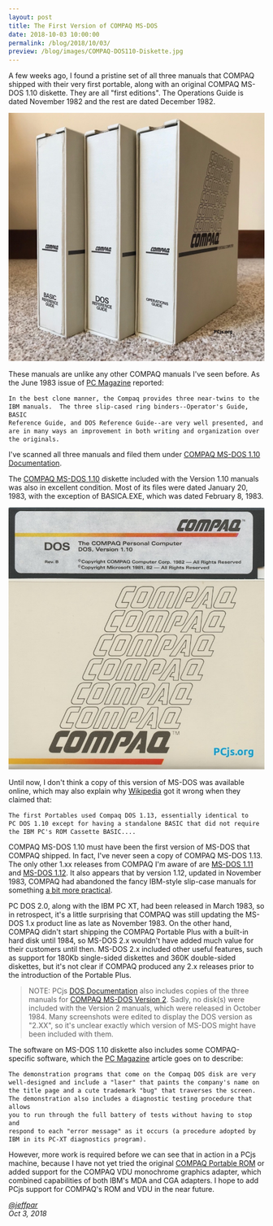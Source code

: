 ```yaml
---
layout: post
title: The First Version of COMPAQ MS-DOS
date: 2018-10-03 10:00:00
permalink: /blog/2018/10/03/
preview: /blog/images/COMPAQ-DOS110-Diskette.jpg
---
```


A few weeks ago, I found a pristine set of all three manuals that COMPAQ shipped with their very first portable,
along with an original COMPAQ MS-DOS 1.10 diskette.  They are all "first editions".  The Operations Guide is dated
November 1982 and the rest are dated December 1982. 

[![COMPAQ MS-DOS 1.10 Manuals](/blog/images/COMPAQ-DOS110-Manuals.jpg)](/pubs/pc/software/dos/compaq/1.10/)

These manuals are unlike any other COMPAQ manuals I've seen before.  As the June 1983 issue of
[PC Magazine](https://books.google.com/books?id=14Kfbrc6cbAC&lpg=PA188&dq=pc%20magazine%20Compaq%20DOS%201.10&pg=PA186#v=onepage&q&f=false)
reported:

    In the best clone manner, the Compaq provides three near-twins to the
    IBM manuals.  The three slip-cased ring binders--Operator's Guide, BASIC
    Reference Guide, and DOS Reference Guide--are very well presented, and
    are in many ways an improvement in both writing and organization over
    the originals.

I've scanned all three manuals and filed them under [COMPAQ MS-DOS 1.10 Documentation](/pubs/pc/software/dos/compaq/1.10/).

The [COMPAQ MS-DOS 1.10](/disks/pcx86/dos/compaq/1.10/) diskette included with the Version 1.10 manuals was
also in excellent condition.  Most of its files were dated January 20, 1983, with the exception of BASICA.EXE,
which was dated February 8, 1983.

[![COMPAQ MS-DOS 1.10 Diskette](/blog/images/COMPAQ-DOS110-Diskette.jpg)](/disks/pcx86/dos/compaq/1.10/)

Until now, I don't think a copy of this version of MS-DOS was available online, which may also explain why
[Wikipedia](https://en.wikipedia.org/wiki/Compaq_Portable) got it wrong when they claimed that:

    The first Portables used Compaq DOS 1.13, essentially identical to
    PC DOS 1.10 except for having a standalone BASIC that did not require
    the IBM PC's ROM Cassette BASIC....

COMPAQ MS-DOS 1.10 must have been the first version of MS-DOS that COMPAQ shipped.  In fact, I've never seen a copy
of COMPAQ MS-DOS 1.13.  The only other 1.xx releases from COMPAQ I'm aware of are [MS-DOS 1.11](/disks/pcx86/dos/compaq/1.11/)
and [MS-DOS 1.12](/disks/pcx86/dos/compaq/1.12/).  It also appears that by version 1.12, updated in November 1983, COMPAQ
had abandoned the fancy IBM-style slip-case manuals for something [a bit more practical](http://16bitos.com/112ms.htm).

PC DOS 2.0, along with the IBM PC XT, had been released in March 1983, so in retrospect, it's a little surprising
that COMPAQ was still updating the MS-DOS 1.x product line as late as November 1983.  On the other hand, COMPAQ didn't
start shipping the COMPAQ Portable Plus with a built-in hard disk until 1984, so MS-DOS 2.x wouldn't have added much
value for their customers until then.  MS-DOS 2.x included other useful features, such as support for 180Kb single-sided
diskettes and 360K double-sided diskettes, but it's not clear if COMPAQ produced any 2.x releases prior to the
introduction of the Portable Plus.

> NOTE: PCjs [DOS Documentation](/pubs/pc/software/dos/) also includes copies of the three manuals for
[COMPAQ MS-DOS Version 2](/pubs/pc/software/dos/compaq/2.xx).  Sadly, no disk(s) were included
with the Version 2 manuals, which were released in October 1984.  Many screenshots were edited to
display the DOS version as "2.XX", so it's unclear exactly which version of MS-DOS might have been included
with them.

The software on MS-DOS 1.10 diskette also includes some COMPAQ-specific software, which the
[PC Magazine](https://books.google.com/books?id=14Kfbrc6cbAC&lpg=PA188&dq=pc%20magazine%20Compaq%20DOS%201.10&pg=PA192#v=onepage&q&f=false)
article goes on to describe:

    The demonstration programs that come on the Compaq DOS disk are very
    well-designed and include a "laser" that paints the company's name on
    the title page and a cute trademark "bug" that traverses the screen.
    The demonstration also includes a diagnostic testing procedure that allows
    you to run through the full battery of tests without having to stop and
    respond to each "error message" as it occurs (a procedure adopted by
    IBM in its PC-XT diagnostics program).

However, more work is required before we can see that in action in a PCjs machine, because I have not yet tried
the original [COMPAQ Portable ROM](/devices/pcx86/rom/compaq/portable) or added support for the COMPAQ VDU monochrome
graphics adapter, which combined capabilities of both IBM's MDA and CGA adapters.  I hope to add PCjs support
for COMPAQ's ROM and VDU in the near future.

*[@jeffpar](https://jeffpar.com)*  
*Oct 3, 2018*
